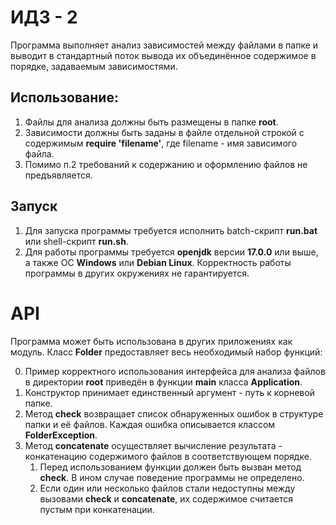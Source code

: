 # ИДЗ - 2
Программа выполняет анализ зависимостей между файлами в папке и выводит в стандартный поток вывода их объединённое содержимое в порядке, задаваемым зависимостями.

## Использование:
1. Файлы для анализа должны быть размещены в папке **root**.
2. Зависимости должны быть заданы в файле отдельной строкой с содержимым **require 'filename'**, где filename - имя зависимого файла.
3. Помимо п.2 требований к содержанию и оформлению файлов не предъявляется.

## Запуск
1. Для запуска программы требуется исполнить batch-скрипт **run.bat** или shell-скрипт **run.sh**.
2. Для работы программы требуется **openjdk** версии **17.0.0** или выше, а также ОС **Windows** или **Debian Linux**. Корректность работы программы в других окружениях не гарантируется.

# API
Программа может быть использована в других приложениях как модуль. Класс **Folder** предоставляет весь необходимый набор функций:
<ol start="0">
    <li>Пример корректного использования интерфейса для анализа файлов в директории <strong>root</strong> приведён в функции <strong>main</strong> класса <strong>Application</strong>.</li>
    <li>Конструктор принимает единственный аргумент - путь к корневой папке.</li>
    <li>Метод <strong>check</strong> возвращает список обнаруженных ошибок в структуре папки и её файлов. Каждая ошибка описывается классом <strong>FolderException</strong>.</li>
    <li>Метод <strong>concatenate</strong> осуществляет вычисление результата - конкатенацию содержимого файлов в соответствующем порядке.
        <ol start="1" type="1">
            <li>Перед использованием функции должен быть вызван метод <strong>check</strong>. В ином случае поведение программы не определено.</li>
            <li>Если один или несколько файлов стали недоступны между вызовами <strong>check</strong> и <strong>concatenate</strong>, их содержимое считается пустым при конкатенации.</li>
        </ol>
    </li>
</ol>